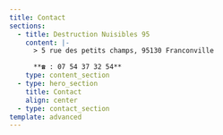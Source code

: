 ```yaml
---
title: Contact
sections:
  - title: Destruction Nuisibles 95
    content: |-
      > 5 rue des petits champs, 95130 Franconville

      **☎ : 07 54 37 32 54**
    type: content_section
  - type: hero_section
    title: Contact
    align: center
  - type: contact_section
template: advanced
---
```

